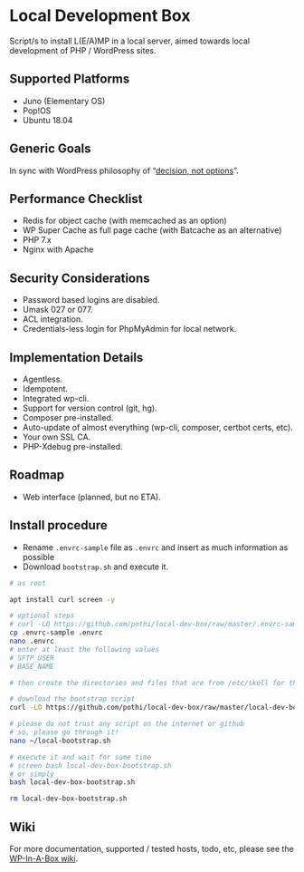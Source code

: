 # Local Development Box

Script/s to install L(E/A)MP in a local server, aimed towards local development of PHP / WordPress sites.

## Supported Platforms

+ Juno (Elementary OS)
+ Pop!OS
+ Ubuntu 18.04

## Generic Goals

In sync with WordPress philosophy of “[decision, not options](https://wordpress.org/about/philosophy/)”.

## Performance Checklist

- Redis for object cache (with memcached as an option)
- WP Super Cache as full page cache (with Batcache as an alternative)
- PHP 7.x
- Nginx with Apache

## Security Considerations

- Password based logins are disabled.
- Umask 027 or 077.
- ACL integration.
- Credentials-less login for PhpMyAdmin for local network.

## Implementation Details

- Agentless.
- Idempotent.
- Integrated wp-cli.
- Support for version control (git, hg).
- Composer pre-installed.
- Auto-update of almost everything (wp-cli, composer, certbot certs, etc).
- Your own SSL CA.
- PHP-Xdebug pre-installed.

## Roadmap

- Web interface (planned, but no ETA).

## Install procedure

- Rename `.envrc-sample` file as `.envrc` and insert as much information as possible
- Download `bootstrap.sh` and execute it.

```bash
# as root

apt install curl screen -y

# optional steps
# curl -LO https://github.com/pothi/local-dev-box/raw/master/.envrc-sample
cp .envrc-sample .envrc
nano .envrc
# enter at least the following values
# SFTP_USER
# BASE_NAME

# then create the directories and files that are from /etc/skell for the user 'pothi' (or whoever)

# download the bootstrap script
curl -LO https://github.com/pothi/local-dev-box/raw/master/local-dev-box-bootstrap.sh

# please do not trust any script on the internet or github
# so, please go through it!
nano ~/local-bootstrap.sh

# execute it and wait for some time
# screen bash local-dev-box-bootstrap.sh
# or simply
bash local-dev-box-bootstrap.sh

rm local-dev-box-bootstrap.sh

```

## Wiki

For more documentation, supported / tested hosts, todo, etc, please see the [WP-In-A-Box wiki](https://github.com/pothi/wp-in-a-box/wiki).
